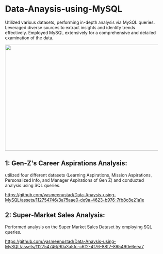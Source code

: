 # Data-Anaysis-using-MySQL
Utilized various datasets, performing in-depth analysis via MySQL queries. Leveraged diverse sources to extract insights and identify trends effectively. Employed MySQL extensively for a comprehensive and detailed examination of the data.

<div id="header" align="center">
    <img src="https://github.com/yasmeenustad/Data-Anaysis-using-MySQL/assets/112754746/20a517cb-76de-473a-8f07-17daf024c6b9"  height="350" width="700"/>
</div>

## 1: Gen-Z's Career Aspirations Analysis:
utilized four different datasets (Learning Aspirations, Mission Aspirations, Personalized Info, and Manager Aspirations of Gen Z) and conducted analysis using SQL queries.

https://github.com/yasmeenustad/Data-Anaysis-using-MySQL/assets/112754746/3a75aae0-de9a-4623-b976-7fb8c8e21a1e

## 2: Super-Market Sales Analysis:

Performed analysis on the Super Market Sales Dataset by employing SQL queries.

https://github.com/yasmeenustad/Data-Anaysis-using-MySQL/assets/112754746/90a3a5fc-c6f2-4f76-88f7-865490e6eea7



